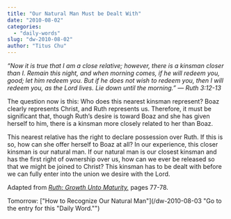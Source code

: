 ```yaml
---
title: "Our Natural Man Must be Dealt With"
date: "2010-08-02"
categories: 
  - "daily-words"
slug: "dw-2010-08-02"
author: "Titus Chu"
---
```


_“Now it is true that I am a close relative; however, there is a kinsman closer than I. Remain this night, and when morning comes, if he will redeem you, good; let him redeem you. But if he does not wish to redeem you, then I will redeem you, as the Lord lives. Lie down until the morning.” — Ruth 3:12-13_

The question now is this: Who does this nearest kinsman represent? Boaz clearly represents Christ, and Ruth represents us. Therefore, it must be significant that, though Ruth’s desire is toward Boaz and she has given herself to him, there is a kinsman more closely related to her than Boaz.

This nearest relative has the right to declare possession over Ruth. If this is so, how can she offer herself to Boaz at all? In our experience, this closer kinsman is our natural man. If our natural man is our closest kinsman and has the first right of ownership over us, how can we ever be released so that we might be joined to Christ? This kinsman has to be dealt with before we can fully enter into the union we desire with the Lord.

Adapted from _[Ruth: Growth Unto Maturity](/book-ruth/ "Go to the listing for this book.")[,](/book-journey/ "Go to the listing for this book.")_ pages 77-78.

Tomorrow: ["How to Recognize Our Natural Man"](/dw-2010-08-03 "Go to the entry for this "Daily Word."")
